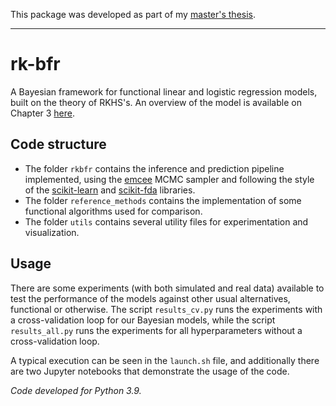 This package was developed as part of my [master's thesis](https://github.com/antcc/tfm).

------------

# rk-bfr

A Bayesian framework for functional linear and logistic regression models, built on the theory of RKHS's. An overview of the model is available on Chapter 3 [here](https://github.com/antcc/tfm/releases/download/v1.0/masters-thesis.pdf).

## Code structure

- The folder `rkbfr` contains the inference and prediction pipeline implemented, using the [emcee](https://emcee.readthedocs.io/) MCMC sampler and following the style of the [scikit-learn](https://scikit-learn.org/) and [scikit-fda](https://fda.readthedocs.io/) libraries.
- The folder `reference_methods` contains the implementation of some functional algorithms used for comparison.
- The folder `utils` contains several utility files for experimentation and visualization.

## Usage

There are some experiments (with both simulated and real data) available to test the performance of the models against other usual alternatives, functional or otherwise. The script `results_cv.py` runs the experiments with a cross-validation loop for our Bayesian models, while the script `results_all.py` runs the experiments for all hyperparameters without a cross-validation loop. 

A typical execution can be seen in the `launch.sh` file, and additionally there are two Jupyter notebooks that demonstrate the usage of the code.

*Code developed for Python 3.9.*
